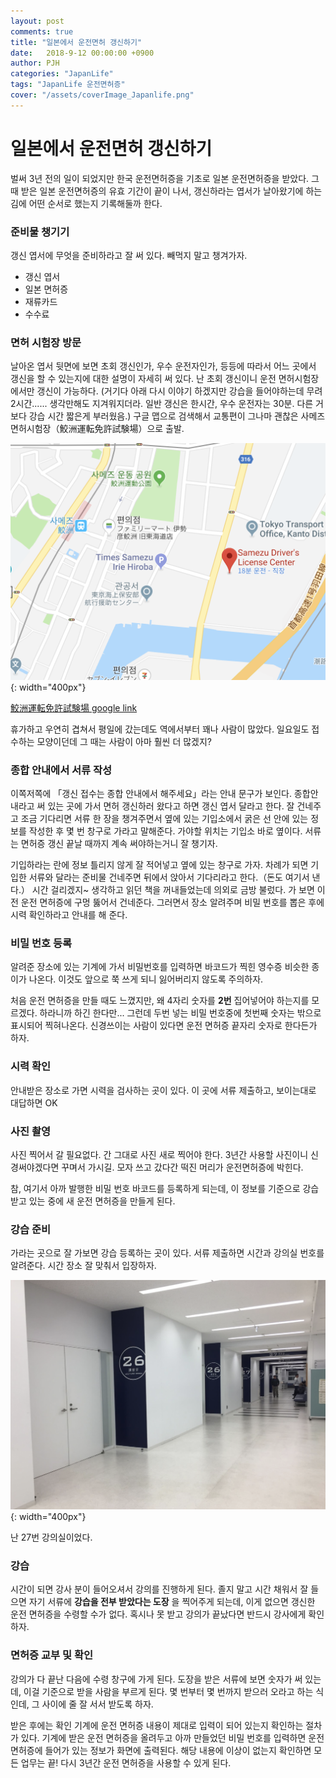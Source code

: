 ```yaml
---
layout: post
comments: true
title: "일본에서 운전면허 갱신하기"
date:   2018-9-12 00:00:00 +0900
author: PJH
categories: "JapanLife"
tags: "JapanLife 운전면허증"
cover: "/assets/coverImage_Japanlife.png"
---
```


<h1>
일본에서 운전면허 갱신하기
</h1>

벌써 3년 전의 일이 되었지만 한국 운전면허증을 기초로 일본 운전면허증을 받았다.
그 때 받은 일본 운전면허증의 유효 기간이 끝이 나서, 갱신하라는 엽서가 날아왔기에 하는 김에 어떤 순서로 했는지 기록해둘까 한다.

<h3>
준비물 챙기기
</h3>

갱신 엽서에 무엇을 준비하라고 잘 써 있다. 빼먹지 말고 챙겨가자.
- 갱신 엽서
- 일본 면허증
- 재류카드
- 수수료

<h3>
면허 시험장 방문
</h3>

날아온 엽서 뒷면에 보면 초회 갱신인가, 우수 운전자인가, 등등에 따라서 어느 곳에서 갱신을 할 수 있는지에 대한 설명이 자세히 써 있다.
난 초회 갱신이니 운전 면허시험장에서만 갱신이 가능하다.
(거기다 아래 다시 이야기 하겠지만 강습을 들어야하는데 무려 2시간...... 생각만해도 지겨워지더라. 일반 갱신은 한시간, 우수 운전자는 30분. 다른 거보다 강습 시간 짧은게 부러웠음.)
구글 맵으로 검색해서 교통편이 그나마 괜찮은 사메즈 면허시험장（鮫洲運転免許試験場）으로 출발.

![이미지를 아틀라스 화 하는데 필요한 옵션](/assets/post_img/2018-09-12-0000/001.png){: width="400px"}

[鮫洲運転免許試験場 google link](https://goo.gl/maps/jsXmWQfNmev)

휴가하고 우연히 겹쳐서 평일에 갔는데도 역에서부터 꽤나 사람이 많았다.
일요일도 접수하는 모양이던데 그 때는 사람이 아마 훨씬 더 많겠지?

<h3>
종합 안내에서 서류 작성
</h3>

이쪽저쪽에 「갱신 접수는 종합 안내에서 해주세요」라는 안내 문구가 보인다.
종합안내라고 써 있는 곳에 가서 면허 갱신하러 왔다고 하면 갱신 엽서 달라고 한다. 잘 건네주고 조금 기다리면 서류 한 장을 챙겨주면서 옆에 있는 기입소에서 굵은 선 안에 있는 정보를 작성한 후 몇 번 창구로 가라고 말해준다. 가야할 위치는 기입소 바로 옆이다. 서류는 면허증 갱신 끝날 때까지 계속 써야하는거니 잘 챙기자.

기입하라는 란에 정보 틀리지 않게 잘 적어넣고 옆에 있는 창구로 가자.
차례가 되면 기입한 서류와 달라는 준비물 건네주면 뒤에서 앉아서 기다리라고 한다.（돈도 여기서 낸다.）
시간 걸리겠지~ 생각하고 읽던 책을 꺼내들었는데 의외로 금방 불렀다.
가 보면 이전 운전 면허증에 구멍 뚫어서 건네준다.
그러면서 장소 알려주며 비밀 번호를 뽑은 후에 시력 확인하라고 안내를 해 준다.

<h3>
비밀 번호 등록
</h3>

알려준 장소에 있는 기계에 가서 비밀번호를 입력하면 바코드가 찍힌 영수증 비슷한 종이가 나온다. 이것도 앞으로 쭉 쓰게 되니 잃어버리지 않도록 주의하자.

처음 운전 면허증을 만들 때도 느꼈지만, 왜 4자리 숫자를 **2번** 집어넣어야 하는지를 모르겠다.
하라니까 하긴 한다만...
그런데 두번 넣는 비밀 번호중에 첫번째 숫자는 밖으로 표시되어 찍혀나온다.
신경쓰이는 사람이 있다면 운전 면허증 끝자리 숫자로 한다든가 하자.

<h3>
시력 확인
</h3>

안내받은 장소로 가면 시력을 검사하는 곳이 있다. 이 곳에 서류 제출하고, 보이는대로 대답하면 OK

<h3>
사진 촬영
</h3>

사진 찍어서 갈 필요없다. 간 그대로 사진 새로 찍어야 한다.
3년간 사용할 사진이니 신경써야겠다면 꾸며서 가시길. 모자 쓰고 갔다간 떡진 머리가 운전면허증에 박힌다.

참, 여기서 아까 발행한 비밀 번호 바코드를 등록하게 되는데, 이 정보를 기준으로 강습받고 있는 중에 새 운전 면허증을 만들게 된다.

<h3>
강습 준비
</h3>

가라는 곳으로 잘 가보면 강습 등록하는 곳이 있다. 서류 제출하면 시간과 강의실 번호를 알려준다.
시간 장소 잘 맞춰서 입장하자.

![이미지를 아틀라스 화 하는데 필요한 옵션](/assets/post_img/2018-09-12-0000/002.png){: width="400px"}

난 27번 강의실이었다.

<h3>
강습
</h3>

시간이 되면 강사 분이 들어오셔서 강의를 진행하게 된다.
졸지 말고 시간 채워서 잘 들으면 자기 서류에 **강습을 전부 받았다는 도장** 을 찍어주게 되는데,
이게 없으면 갱신한 운전 면허증을 수령할 수가 없다.
혹시나 못 받고 강의가 끝났다면 반드시 강사에게 확인하자.

<h3>
면허증 교부 및 확인
</h3>

강의가 다 끝난 다음에 수령 창구에 가게 된다.
도장을 받은 서류에 보면 숫자가 써 있는데, 이걸 기준으로 받을 사람을 부르게 된다.
몇 번부터 몇 번까지 받으러 오라고 하는 식인데, 그 사이에 줄 잘 서서 받도록 하자.

받은 후에는 확인 기계에 운전 면허증 내용이 제대로 입력이 되어 있는지 확인하는 절차가 있다.
기계에 받은 운전 면허증을 올려두고 아까 만들었던 비밀 번호를 입력하면 운전 면허증에 들어가 있는 정보가 화면에 출력된다.
해당 내용에 이상이 없는지 확인하면 모든 업무는 끝! 다시 3년간 운전 면허증을 사용할 수 있게 된다.

